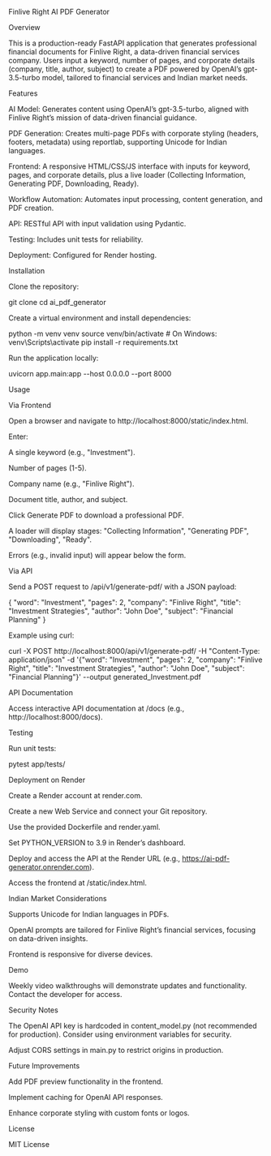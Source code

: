 Finlive Right AI PDF Generator

Overview

This is a production-ready FastAPI application that generates professional financial documents for Finlive Right, a data-driven financial services company. Users input a keyword, number of pages, and corporate details (company, title, author, subject) to create a PDF powered by OpenAI’s gpt-3.5-turbo model, tailored to financial services and Indian market needs.

Features





AI Model: Generates content using OpenAI’s gpt-3.5-turbo, aligned with Finlive Right’s mission of data-driven financial guidance.



PDF Generation: Creates multi-page PDFs with corporate styling (headers, footers, metadata) using reportlab, supporting Unicode for Indian languages.



Frontend: A responsive HTML/CSS/JS interface with inputs for keyword, pages, and corporate details, plus a live loader (Collecting Information, Generating PDF, Downloading, Ready).



Workflow Automation: Automates input processing, content generation, and PDF creation.



API: RESTful API with input validation using Pydantic.



Testing: Includes unit tests for reliability.



Deployment: Configured for Render hosting.

Installation





Clone the repository:

git clone <repository-url>
cd ai_pdf_generator



Create a virtual environment and install dependencies:

python -m venv venv
source venv/bin/activate  # On Windows: venv\Scripts\activate
pip install -r requirements.txt



Run the application locally:

uvicorn app.main:app --host 0.0.0.0 --port 8000

Usage

Via Frontend





Open a browser and navigate to http://localhost:8000/static/index.html.



Enter:





A single keyword (e.g., "Investment").



Number of pages (1-5).



Company name (e.g., "Finlive Right").



Document title, author, and subject.



Click Generate PDF to download a professional PDF.



A loader will display stages: "Collecting Information", "Generating PDF", "Downloading", "Ready".



Errors (e.g., invalid input) will appear below the form.

Via API





Send a POST request to /api/v1/generate-pdf/ with a JSON payload:

{
    "word": "Investment",
    "pages": 2,
    "company": "Finlive Right",
    "title": "Investment Strategies",
    "author": "John Doe",
    "subject": "Financial Planning"
}

Example using curl:

curl -X POST http://localhost:8000/api/v1/generate-pdf/ -H "Content-Type: application/json" -d '{"word": "Investment", "pages": 2, "company": "Finlive Right", "title": "Investment Strategies", "author": "John Doe", "subject": "Financial Planning"}' --output generated_Investment.pdf

API Documentation

Access interactive API documentation at /docs (e.g., http://localhost:8000/docs).

Testing

Run unit tests:

pytest app/tests/

Deployment on Render





Create a Render account at render.com.



Create a new Web Service and connect your Git repository.



Use the provided Dockerfile and render.yaml.



Set PYTHON_VERSION to 3.9 in Render’s dashboard.



Deploy and access the API at the Render URL (e.g., https://ai-pdf-generator.onrender.com).



Access the frontend at <render-url>/static/index.html.

Indian Market Considerations





Supports Unicode for Indian languages in PDFs.



OpenAI prompts are tailored for Finlive Right’s financial services, focusing on data-driven insights.



Frontend is responsive for diverse devices.

Demo

Weekly video walkthroughs will demonstrate updates and functionality. Contact the developer for access.

Security Notes





The OpenAI API key is hardcoded in content_model.py (not recommended for production). Consider using environment variables for security.



Adjust CORS settings in main.py to restrict origins in production.

Future Improvements





Add PDF preview functionality in the frontend.



Implement caching for OpenAI API responses.



Enhance corporate styling with custom fonts or logos.

License

MIT License